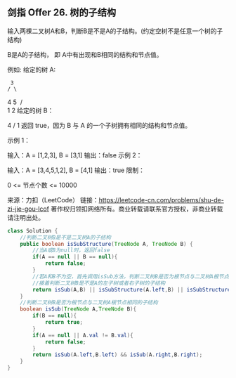 ## 剑指 Offer 26. 树的子结构

输入两棵二叉树A和B，判断B是不是A的子结构。(约定空树不是任意一个树的子结构)

B是A的子结构， 即 A中有出现和B相同的结构和节点值。

例如:
给定的树 A:

     3
    / \
  4   5
​  /     \
​1       2
给定的树 B：

   4 
  /
 1
返回 true，因为 B 与 A 的一个子树拥有相同的结构和节点值。

示例 1：

输入：A = [1,2,3], B = [3,1]
输出：false
示例 2：

输入：A = [3,4,5,1,2], B = [4,1]
输出：true
限制：

0 <= 节点个数 <= 10000

来源：力扣（LeetCode）
链接：https://leetcode-cn.com/problems/shu-de-zi-jie-gou-lcof
著作权归领扣网络所有。商业转载请联系官方授权，非商业转载请注明出处。

```java
class Solution {
    //判断二叉树B是不是二叉树A的子结构
    public boolean isSubStructure(TreeNode A, TreeNode B) {
        //当A或B为null时，返回false
        if(A == null || B == null){
            return false;
        }
        //若A和B不为空，首先调用isSub方法，判断二叉树B是否为根节点与二叉树A根节点相同的子结构
        //接着判断二叉树B是不是A的左子树或者右子树的子结构
        return isSub(A,B) || isSubStructure(A.left,B) || isSubStructure(A.right,B);
    }
    //判断二叉树B是否为根节点与二叉树A根节点相同的子结构
    boolean isSub(TreeNode A,TreeNode B){
        if(B == null){
            return true;
        }
        if(A == null || A.val != B.val){
            return false;
        }
        return isSub(A.left,B.left) && isSub(A.right,B.right);
    }
}
```

